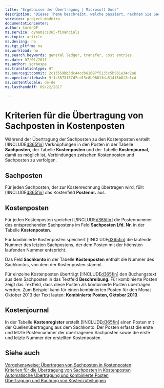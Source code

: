 ```yaml
---
title: "Ergebnisse der Übertragung | Microsoft Docs"
description: "Dieses Thema beschreibt, welche passiert, nachdem Sie Sachposten in Kostenposten übertragen."
services: project-madeira
documentationcenter: 
author: SorenGP
ms.service: dynamics365-financials
ms.topic: article
ms.devlang: na
ms.tgt_pltfrm: na
ms.workload: na
ms.search.keywords: general ledger, transfer, cost entries
ms.date: 07/01/2017
ms.author: sgroespe
ms.translationtype: HT
ms.sourcegitcommit: 2c13559bb3dc44cdb61697f5135c5b931e34d2a8
ms.openlocfilehash: 9f1c3573137d7cd15c8b98813da514f8b8f2e1cd
ms.contentlocale: de-de
ms.lasthandoff: 09/22/2017

---
```

# <a name="results-of-transferring-general-ledger-entries-to-cost-entries"></a>Kriterien für die Übertragung von Sachposten in Kostenposten
Während der Übertragung der Sachposten zu den Kostenposten erstellt [!INCLUDE[d365fin](includes/d365fin_md.md)] Verknüpfungen in den Posten in der Tabelle **Sachposten**, der Tabelle **Kostenposten** und der Tabelle **Kostenjournal**, damit es möglich ist, Verbindungen zwischen Kostenposten und Sachposten zu verfolgen.  

## <a name="general-ledger-entries"></a>Sachposten  
Für jeden Sachposten, der zur Kostenrechnung übertragen wird, füllt [!INCLUDE[d365fin](includes/d365fin_md.md)] das Kostenfeld **Postennr.** aus.  

## <a name="cost-entries"></a>Kostenposten  
Für jeden Kostenposten speichert [!INCLUDE[d365fin](includes/d365fin_md.md)] die Postennummer des entsprechenden Sachpostens im Feld **Sachposten Lfd. Nr.** in der Tabelle **Kostenposten**.  

Für kombinierte Kostenposten speichert [!INCLUDE[d365fin](includes/d365fin_md.md)] die laufende Nummer des letzten Sachpostens, der dem Posten mit der höchsten laufenden Nummer entspricht.  

Das Feld **Sachkonto** in der Tabelle **Kostenposten** enthält die Nummer des Sachkontos, von dem der Kostenposten stammt.  

Für einzelne Kostenposten überträgt [!INCLUDE[d365fin](includes/d365fin_md.md)] den Buchungstext aus dem Sachposten in das Textfeld **Beschreibung**. Für kombinierte Posten zeigt das Textfeld, dass diese Posten als kombinierte Posten übertragen werden. Zum Beispiel kann für einen kombinierten Posten für den Monat Oktober 2013 der Text lauten: **Kombinierte Posten, Oktober 2013**.  

## <a name="cost-register"></a>Kostenjournal  
In der Tabelle **Kostenregister** erstellt [!INCLUDE[d365fin](includes/d365fin_md.md)] einen Posten mit der Quellenübertragung aus dem Sachkonto. Der Posten erfasst die erste und letzte Postennummer der übertragenen Sachposten sowie die erste und letzte Nummer der erstellten Kostenposten.  

## <a name="see-also"></a>Siehe auch  
[Vorgehensweise: Übertragen von Sachposten in Kostenposten](finance-how-to-transfer-general-ledger-entries-to-cost-entries.md)   
[Kriterien für die Übertragung von Sachposten in Kostenposten](finance-criteria-for-transferring-general-ledger-entries-to-cost-entries.md)   
[Automatische Übertragung und kombinierte Posten](finance-automatic-transfer-combined-entries.md)   
[Übertragung und Buchung von Kostenzuteilungen](finance-transfer-and-post-cost-entries.md)  

